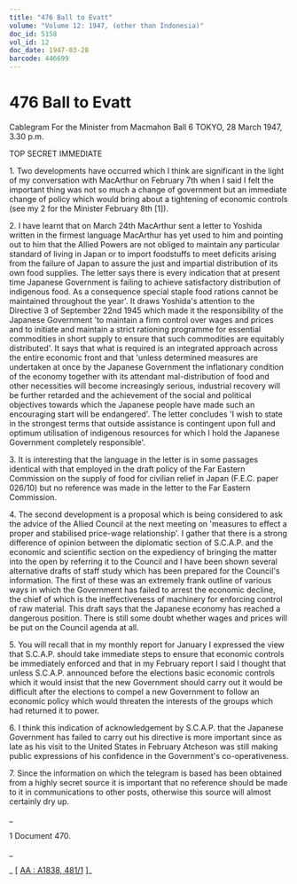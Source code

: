 ```yaml
---
title: "476 Ball to Evatt"
volume: "Volume 12: 1947, (other than Indonesia)"
doc_id: 5158
vol_id: 12
doc_date: 1947-03-28
barcode: 446699
---
```


# 476 Ball to Evatt

Cablegram For the Minister from Macmahon Ball 6 TOKYO, 28 March 1947, 3.30 p.m.

TOP SECRET IMMEDIATE

1\. Two developments have occurred which I think are significant in the light of my conversation with MacArthur on February 7th when I said I felt the important thing was not so much a change of government but an immediate change of policy which would bring about a tightening of economic controls (see my 2 for the Minister February 8th [1]).

2\. I have learnt that on March 24th MacArthur sent a letter to Yoshida written in the firmest language MacArthur has yet used to him and pointing out to him that the Allied Powers are not obliged to maintain any particular standard of living in Japan or to import foodstuffs to meet deficits arising from the failure of Japan to assure the just and impartial distribution of its own food supplies. The letter says there is every indication that at present time Japanese Government is failing to achieve satisfactory distribution of indigenous food. As a consequence special staple food rations cannot be maintained throughout the year'. It draws Yoshida's attention to the Directive 3 of September 22nd 1945 which made it the responsibility of the Japanese Government 'to maintain a firm control over wages and prices and to initiate and maintain a strict rationing programme for essential commodities in short supply to ensure that such commodities are equitably distributed'. It says that what is required is an integrated approach across the entire economic front and that 'unless determined measures are undertaken at once by the Japanese Government the inflationary condition of the economy together with its attendant mal-distribution of food and other necessities will become increasingly serious, industrial recovery will be further retarded and the achievement of the social and political objectives towards which the Japanese people have made such an encouraging start will be endangered'. The letter concludes 'I wish to state in the strongest terms that outside assistance is contingent upon full and optimum utilisation of indigenous resources for which I hold the Japanese Government completely responsible'.

3\. It is interesting that the language in the letter is in some passages identical with that employed in the draft policy of the Far Eastern Commission on the supply of food for civilian relief in Japan (F.E.C. paper 026/10) but no reference was made in the letter to the Far Eastern Commission.

4\. The second development is a proposal which is being considered to ask the advice of the Allied Council at the next meeting on 'measures to effect a proper and stabilised price-wage relationship'. I gather that there is a strong difference of opinion between the diplomatic section of S.C.A.P. and the economic and scientific section on the expediency of bringing the matter into the open by referring it to the Council and I have been shown several alternative drafts of staff study which has been prepared for the Council's information. The first of these was an extremely frank outline of various ways in which the Government has failed to arrest the economic decline, the chief of which is the ineffectiveness of machinery for enforcing control of raw material. This draft says that the Japanese economy has reached a dangerous position. There is still some doubt whether wages and prices will be put on the Council agenda at all.

5\. You will recall that in my monthly report for January I expressed the view that S.C.A.P. should take immediate steps to ensure that economic controls be immediately enforced and that in my February report I said I thought that unless S.C.A.P. announced before the elections basic economic controls which it would insist that the new Government should carry out it would be difficult after the elections to compel a new Government to follow an economic policy which would threaten the interests of the groups which had returned it to power.

6\. I think this indication of acknowledgement by S.C.A.P. that the Japanese Government has failed to carry out his directive is more important since as late as his visit to the United States in February Atcheson was still making public expressions of his confidence in the Government's co-operativeness.

7\. Since the information on which the telegram is based has been obtained from a highly secret source it is important that no reference should be made to it in communications to other posts, otherwise this source will almost certainly dry up.

_

1 Document 470.

_

_ [ [AA : A1838, 481/1](http://www.naa.gov.au/cgi-bin/Search?O=I&Number=446699) ]_
